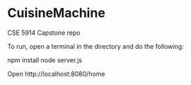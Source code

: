 # CuisineMachine

CSE 5914 Capstone repo

To run, open a terminal in the directory and do the following:

npm install
node server.js

Open http://localhost:8080/home
